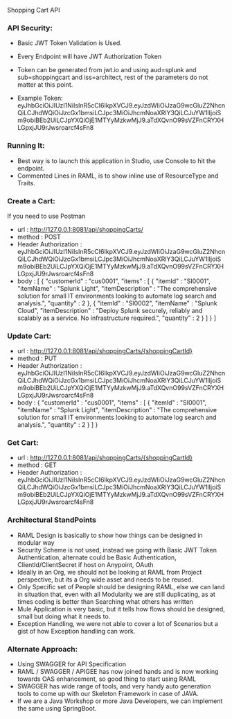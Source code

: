 Shopping Cart API

### API Security:
  * Basic JWT Token Validation is Used.
  * Every Endpoint  will have JWT Authorization Token
  * Token can be generated from jwt.io and using aud=splunk and sub=shoppingcart and iss=architect, rest of the parameters do not matter at this point.

  * Example Token:
    eyJhbGciOiJIUzI1NiIsInR5cCI6IkpXVCJ9.eyJzdWIiOiJzaG9wcGluZ2NhcnQiLCJhdWQiOiJzcGx1bmsiLCJpc3MiOiJhcmNoaXRlY3QiLCJuYW1lIjoiSm9obiBEb2UiLCJpYXQiOjE1MTYyMzkwMjJ9.aTdXQvnO99sVZFnCRYXHLGpxjJU9rJwsroarcf4sFn8

### Running It:
 + Best way is to launch this application in Studio, use Console to hit the endpoint.
 + Commented Lines in RAML, is to show inline use of ResourceType and Traits.

### Create a Cart:
  If you need to use Postman
  * url : http://127.0.0.1:8081/api/shoppingCarts/
  * method : POST
  * Header Authorization : eyJhbGciOiJIUzI1NiIsInR5cCI6IkpXVCJ9.eyJzdWIiOiJzaG9wcGluZ2NhcnQiLCJhdWQiOiJzcGx1bmsiLCJpc3MiOiJhcmNoaXRlY3QiLCJuYW1lIjoiSm9obiBEb2UiLCJpYXQiOjE1MTYyMzkwMjJ9.aTdXQvnO99sVZFnCRYXHLGpxjJU9rJwsroarcf4sFn8
  * body : 
          [
            {
              "customerId"  : "cus0001",
                "items" : [
                  {
                    "itemId"          : "SI0001",
                    "itemName"        : "Splunk Light",
                    "itemDescription" : "The comprehensive solution for small IT environments looking to automate log search and analysis.",
                    "quantity"        : 2
                  },
                  {
                    "itemId"          : "SI0002",
                    "itemName"        : "Splunk Cloud",
                    "itemDescription" : "Deploy Splunk securely, reliably and scalably as a service. No infrastructure required.",
                    "quantity"        : 2
                  }
                ]
              }
          ]
          
### Update Cart:
  * url : http://127.0.0.1:8081/api/shoppingCarts/{shoppingCartId}
  * method : PUT
  * Header Authorization : eyJhbGciOiJIUzI1NiIsInR5cCI6IkpXVCJ9.eyJzdWIiOiJzaG9wcGluZ2NhcnQiLCJhdWQiOiJzcGx1bmsiLCJpc3MiOiJhcmNoaXRlY3QiLCJuYW1lIjoiSm9obiBEb2UiLCJpYXQiOjE1MTYyMzkwMjJ9.aTdXQvnO99sVZFnCRYXHLGpxjJU9rJwsroarcf4sFn8
  * body : 
    {
        "customerId"  : "cus0001",
          "items" : [
            {
              "itemId"          : "SI0001",
              "itemName"        : "Splunk Light",
              "itemDescription" : "The comprehensive solution for small IT environments looking to automate log search and analysis.",
              "quantity"        : 2
            }
          ]
        }

### Get Cart:
  * url : http://127.0.0.1:8081/api/shoppingCarts/{shoppingCartId}
  * method : GET
  * Header Authorization : eyJhbGciOiJIUzI1NiIsInR5cCI6IkpXVCJ9.eyJzdWIiOiJzaG9wcGluZ2NhcnQiLCJhdWQiOiJzcGx1bmsiLCJpc3MiOiJhcmNoaXRlY3QiLCJuYW1lIjoiSm9obiBEb2UiLCJpYXQiOjE1MTYyMzkwMjJ9.aTdXQvnO99sVZFnCRYXHLGpxjJU9rJwsroarcf4sFn8

### Architectural StandPoints
  * RAML Design is basically to show how things can be designed in modular way
  * Security Scheme is not used, instead we going with Basic JWT Token Authentication, alternate could be Basic Authentication, ClientId/ClientSecret if host on Anypoint, OAuth
  * Ideally in an Org, we should not be looking at RAML from Project perspective, but its a Org wide asset and needs to be reused.
  * Only Specific set of People should be designing RAML, else we can land in situation that, even with all Modularity we are still duplicating, as at times coding is better than Searching what others has written
  * Mule Application is very basic, but it tells how flows should be designed, small but doing what it needs to.
  * Exception Handling, we were not able to cover a lot of Scenarios but a gist of how Exception handling can work.

### Alternate Approach:
  + Using SWAGGER for API Specification
  + RAML / SWAGGER / APIGEE has now joined hands and is now working towards OAS enhancement, so good thing to start using RAML
  + SWAGGER has wide range of tools, and very handy auto generation tools to come up with our Skeleton Framework in case of JAVA.
  + If we are a Java Workshop or more Java Developers, we can implement the same using SpringBoot.


          
          